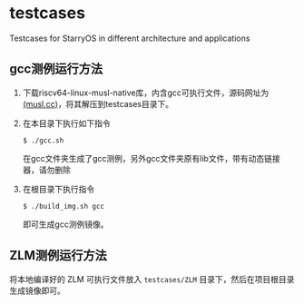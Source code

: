 # testcases
Testcases for StarryOS in different architecture and applications

## gcc测例运行方法
1. 下载riscv64-linux-musl-native库，内含gcc可执行文件，源码网址为[(musl.cc)](https://musl.cc/riscv64-linux-musl-native.tgz)，将其解压到testcases目录下。

2. 在本目录下执行如下指令

   ```shell
   $ ./gcc.sh
   ```

   在gcc文件夹生成了gcc测例，另外gcc文件夹原有lib文件，带有动态链接器，请勿删除

3. 在根目录下执行指令

   ```shell
   $ ./build_img.sh gcc
   ```

   即可生成gcc测例镜像。

## ZLM测例运行方法
将本地编译好的 ZLM 可执行文件放入 `testcases/ZLM` 目录下，然后在项目根目录生成镜像即可。